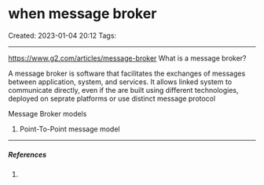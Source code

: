 # when message broker
Created: 2023-01-04 20:12
Tags: 
____
https://www.g2.com/articles/message-broker
What is a message broker?

A message broker is software that facilitates the exchanges of messages between application, system, and services.
It allows linked system to communicate directly, even if the are built using different technologies, deployed on seprate platforms or use distinct message protocol


Message Broker models

1. Point-To-Point message model

_____
##### References
1.

